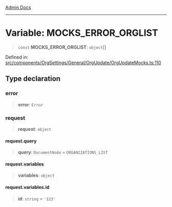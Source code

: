 [Admin Docs](/)

***

# Variable: MOCKS\_ERROR\_ORGLIST

> `const` **MOCKS\_ERROR\_ORGLIST**: `object`[]

Defined in: [src/components/OrgSettings/General/OrgUpdate/OrgUpdateMocks.ts:110](https://github.com/PalisadoesFoundation/talawa-admin/blob/main/src/components/OrgSettings/General/OrgUpdate/OrgUpdateMocks.ts#L110)

## Type declaration

### error

> **error**: `Error`

### request

> **request**: `object`

#### request.query

> **query**: `DocumentNode` = `ORGANIZATIONS_LIST`

#### request.variables

> **variables**: `object`

#### request.variables.id

> **id**: `string` = `'123'`
